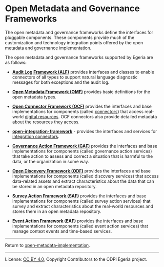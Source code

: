 <!-- SPDX-License-Identifier: CC-BY-4.0 -->
<!-- Copyright Contributors to the ODPi Egeria project. -->

  
# Open Metadata and Governance Frameworks

The open metadata and governance frameworks define the interfaces for pluggable components.  These
components provide much of the customization and technology integration points offered by the open metadata and governance
implementation.  

The open metadata and governance frameworks supported by Egeria are as follows:
  
* **[Audit Log Framework (ALF)](audit-log-framework)** provides interfaces and classes to
enable connectors of all types to support natural language diagnostic messages for both
exceptions and the audit log.

* **[Open Metadata Framework (OMF)](open-metadata-framework)** provides basic definitions for the open metadata types.

* **[Open Connector Framework (OCF)](open-connector-framework)** provides the interfaces and base implementations for components
(called [connectors](https://egeria-project.org/concepts/connector/)) that access real-world
[digital resources](https://egeria-project.org/concepts/resource).
OCF connectors also provide detailed metadata about the resources they access.

* **[open-integration-framework](open-integration-framework)** - provides the interfaces and services for
[integration connectors](https://egeria-project.org/concepts/integration-connector/).

* **[Governance Action Framework (GAF)](governance-action-framework)** provides the interfaces and base implementations for components
(called governance action services) that take action to assess and correct a situation that is harmful to the data,
or the organization in some way.

* **[Open Discovery Framework (ODF)](open-discovery-framework)** provides the interfaces and base implementations for components
(called discovery services) that access data-related assets and extract characteristics 
about the data that can be stored in an open metadata repository.

* **[Survey Action Framework (SAF)](survey-action-framework)** provides the interfaces and base implementations for components
  (called survey action services) that survey and extract characteristics
  about the real-world resources and stores them in an open metadata repository.

* **[Event Action Framework (EAF)](context-event-framework)** provides the interfaces and base implementations for components
  (called event action services) that manage context events and time-based services.



----
Return to [open-metadata-implementation](..).

----
License: [CC BY 4.0](https://creativecommons.org/licenses/by/4.0/),
Copyright Contributors to the ODPi Egeria project.